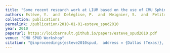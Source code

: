 ```yaml
---
title: "Some recent research work at LIUM based on the use of CMU Sphinx"
authors: Estève, Y.  and  Deléglise, P.  and  Meignier, S.  and  Petitrenaud, S.  and  Schwenk, H.  and  Barrault, L.  and  Bougares, F.  and  Dufour, R.  and  Jousse, V.  and  Laurent, A.  and  Rousseau, A.
collection: publications
permalink: /publication/2010-01-01-esteve_spud2010
year: 2010
paperurl: https://loicbarrault.github.io/papers/esteve_spud2010.pdf
venue: "CMU SPUD Workshop"
citation: "@inproceedings{esteve2010spud,  address = {Dallas (Texas)},  articletitle = {CMU SPUD Workshop},  author = {Estève, Y.  and  Deléglise, P.  and  Meignier, S.  and  Petitrenaud, S.  and  Schwenk, H.  and  Barrault, L.  and  Bougares, F.  and  Dufour, R.  and  Jousse, V.  and  Laurent, A.  and  Rousseau, A.},  booktitle = {CMU SPUD Workshop},  category = {ACTI},  city = {Dallas},  country = {Texas},  month = {march 13,},  title = {Some recent research work at LIUM based on the use of CMU Sphinx},  url = {https://loicbarrault.github.io/papers/esteve_spud2010.pdf},  year = {2010} }  "
---
```

